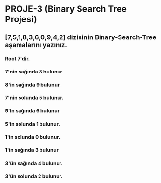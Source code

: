 # PROJE-3 (Binary Search Tree Projesi)
## [7,5,1,8,3,6,0,9,4,2] dizisinin Binary-Search-Tree aşamalarını yazınız.
### Root 7'dir.
### 7'nin sağında 8 bulunur.
### 8'in sağında 9 bulunur.
### 7'nin solunda 5 bulunur.
### 5'in sağında 6 bulunur.
### 5'in solunda 1 bulunur.
### 1'in solunda 0 bulunur.
### 1'in sağında 3 bulunur
### 3'ün sağında 4 bulunur.
### 3'ün solunda 2 bulunur.